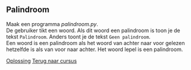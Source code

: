 ## Palindroom

Maak een programma _palindroom.py_.\
De gebruiker tikt een woord. Als dit woord een palindroom is toon je de
tekst `Palindroom`. Anders toont je de tekst `Geen palindroom`.\
Een woord is een palindroom als het woord van achter naar voor gelezen
hetzelfde is als van voor naar achter. Het woord lepel is een
palindroom.

[Oplossing](/oplossingen/palindroom.html)
[Terug naar cursus](/27_string.html)